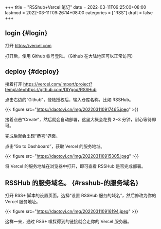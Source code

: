 +++
title = "RSShub+Vercel 笔记"
date = 2022-03-11T09:25:00+08:00
lastmod = 2022-03-11T09:26:14+08:00
categories = ["RSS"]
draft = false
+++

## login {#login}

打开 <https://vercel.com>

打开后，使用 Github 帐号登陆。（Github 在大陆地区可以正常访问）


## deploy {#deploy}

接着打开 <https://vercel.com/import/project?template=https://github.com/DIYgod/RSSHub>

点击右边的“Github”，登陆授权后，输入仓库名称，比如 RSSHub。

{{< figure src="https://daotoyi.cn/img/202203110917465.jpeg" >}}

接着点击“Create”，然后就会自动部署，这里大概会花费 2~3 分钟，耐心等待即可。

完成后就会出现“恭喜”界面。

点击“Go to Dashboard”，获取 Vercel 的服务地址。

{{< figure src="https://daotoyi.cn/img/202203110915305.jpeg" >}}

将 Vercel 的服务地址在浏览器中打开，即可查看 RSSHub 是否完成部署。


## RSSHub 的服务域名。 {#rsshub-的服务域名}

打开 RSS+ 脚本的设置页面，选择“设置 RSSHub 服务的域名”，然后修改为你的 Vercel 服务地址。

{{< figure src="https://daotoyi.cn/img/202203110916194.jpeg" >}}

这样一来，通过 RSS+ 嗅探得到的链接就会走你的 Vercel 服务器。